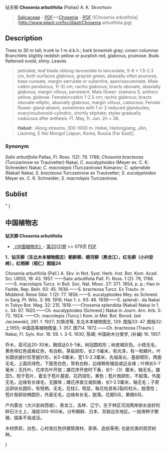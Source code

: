 钻天柳 **Chosenia arbutifolia** (Pallas) A. K. Skvortsov

> [Salicaceae](http://www.iplant.cn/info/Salicaceae?t=foc) - [PDF](http://www.iplant.cn/foc/pdf/Salicaceae.pdf)>>[Chosenia](http://www.iplant.cn/info/Chosenia?t=foc) - [PDF](http://www.iplant.cn/foc/pdf/Chosenia.pdf)
![Chosenia arbutifolia](http://www.iplant.cn/foc/illast/Chosenia arbutifolia.jpg)

## Description

Trees to 30 m tall; trunk to 1 m d.b.h.; bark brownish gray; crown columnar. Branchlets slightly reddish yellow or purplish red, glabrous, pruinose. Buds flattened ovoid, shiny. Leaves 
> 
> petiolate; leaf blade oblong-lanceolate to lanceolate, 5-8 × 1.5-2.3 cm, both surfaces glabrous, grayish green, abaxially often pruinose, base cuneate, margin serrulate or subentire, apex\nacuminate. Male catkin pendulous, 1(-3) cm; rachis glabrous; bracts obovate, abaxially glabrous, margin villous, persistent. Male flower: stamens 5; anthers yellow, globose. Female\ncatkin 1-2.5 cm; rachis glabrous; bracts obovate-elliptic, abaxially glabrous, margin villous, caducous. Female flower: gland absent, sometimes with 1 or 2 reduced glanduoles; ovary\nsubovoid-cylindric, shortly stipitate; styles gradually caducous after anthesis. Fl. May, fr. Jun. 2n = 38.

> **Habait** : 
> Along streams; 300-1000 m. Hebei, Heilongjiang, Jilin, Liaoning, E Nei Mongol [Japan, Korea, Russia (Far East)].

### Synonym
*Salix arbutifolia* Pallas, Fl. Ross. 1(2): 79. 1788; *Chosenia bracteosa* (Turczaninow ex Trautvetter) Nakai; *C. eucalyptoides* (Meyer ex. C. K. Schneider) Nakai; *C. macrolepis* (Turczaninow) Komarov; *C. splendida* (Nakai) Nakai; *S. bracteosa* Turczaninow ex Trautvetter; *S. eucalyptoides* Meyer ex. C. K. Schneider; *S. macrolepis* Turczaninow.

## Sublist
"
}
## 中国植物志

**钻天柳 Chosenia arbutifolia**

* [《中国植物志》](http://www.iplant.cn/frps)- [第20(2)卷](http://www.iplant.cn/frps/vol/20(2)) >> 079页 [PDF](http://www.iplant.cn/frps/pdf/20(2)/079.PDF)

**1．钻天柳（东北木本植物图志）朝鲜柳、顺河柳（黑龙江），红毛柳（小兴安岭），红梢柳（桓仁）图版24**

Chosenia arbutifolia (Pall.) A. Skv. in Not. Syst. Herb. Inst. Bot. Kom. Acad. Sci. URSS, 18: 43. 1957. ——Salix arbutifolia Pall. Fl. Ross. 1 (2): 79, 1788.——S. macrolepis Turcz. in Bull. Soc. Nat. Mosc. 27: 371. 1854, p. p.; Hao in Fedde, Rep. Beih. 93: 45. 1936.——S. bracteosa Turcz. Ex Trautv. in Middend. Reise Sibir. 1 (2): 77. 1856.——S. eucalyptoides Mey. ex Schneid. in Sarg. Pl. Wils. 3: 99. 1916; Hao 1. c. 93: 46. 1936——S. splendi-. da Nakai in Tokyo Bot. Mag. 32: 215. 1918.——Chosenia splendida (Nakai) Nakai in 1. c. 34: 67. 1920.——Ch. eucalyptoides (Schneid.) Nakai in Journ. Arn. Arb. 5: 72. 1924. ——Ch. macrolepis (Turcz.) Kom. in Mel. Bot. Borod. (ed. Jaczewski), 281. f. 1927; 刘慎谔等, 东北木本植物图志, 129. 图版33: 47. 图版32:上1955; 中国高等植物图鉴, 1: 357. 图714. 1972.——Ch. bracteosa (Trautv.) Nakai, Fl. Sylv. Kor. 18: 59. t. 3-5. 1930; 陈嵘; 中国树木分类学, (补编) 16. 1957.

乔木，高可达20-30米，胸径达0.5-1米。树冠圆柱形；树皮褐灰色。小枝无毛，黄色带红色或紫红色，有白粉。芽扁卵形，长2-5毫米，有光泽，有一枚鳞片。叶长圆状披针形至披针形，长5-8厘米，宽1.5-2.3厘米，先端渐尖，基部楔形，两面无毛，上面灰绿色，下面苍白色，常有白粉，边缘稍有锯齿或近全缘；叶柄长5-7毫米；无托叶。花序先叶开放；雄花序开放时下垂，长1-（3）厘米，轴无毛，雄蕊5，短于苞片，着生于苞片基部，花药球形，黄色；苞片倒卵形，不脱落，外面无毛，边缘有长缘毛，无腺体；雌花序直立或斜展，长1-2.5厘米，轴无毛；子房近卵状长圆形，有短柄，无毛，花柱2，明显，每花柱具有2裂的柱头，脱落性；苞片倒卵状椭圆形，外面无毛，边缘有长毛，脱落。花期5月，果期6月。

产内蒙古（大兴安岭西坡）、黑龙江、吉林、辽宁。生于林区河流两岸排水良好的碎石沙土上，海拔300-950米。分布朝鲜、日本、苏联远东地区。一般用种子繁殖，插条不易成活。

木材质软，白色，心材发红色供建筑用材、家俱、造纸等用; 也是优美的观赏树种。

}